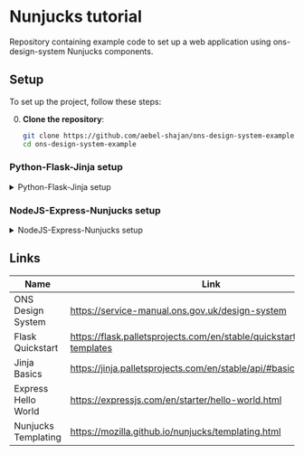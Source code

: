 # Nunjucks tutorial

Repository containing example code to set up a web application using ons-design-system Nunjucks components.




## Setup
To set up the project, follow these steps:

0. **Clone the repository**:
    ```bash
    git clone https://github.com/aebel-shajan/ons-design-system-example.git
    cd ons-design-system-example
    ```

### Python-Flask-Jinja setup
<details>
<summary>Python-Flask-Jinja setup</summary>

1. **CD into python-jinja2**
    ```bash
    cd python-jinja2
    ```

2. **Setup virtual environment**:
    ```bash
    python3 -m venv .venv
    ```
    On MacOs/Linux:
    ```bash
    source venv/bin/activate
    ```
    On Windows:
    ```bash
    .\venv\Scripts\activate
    ```

3. **Install dependencies**:
    ```bash
    pip install -r requirements.txt
    ```

4. **Install and unzip ons-design-system components & layout templates**
    ```bash
    python download_ons_design_system.py
    ```

5. **Run the Flask application**:
    ```bash
    flask run
    ```

6. **Open your browser** and navigate to `http://127.0.0.1:5000` to see the application running.

7. **Make changes** to the code and see them reflected in real-time, thanks to the Flask development server.

#### PIP packages used
Library | Description
-|-
flask | A lightweight WSGI web application framework in Python.
jinja2 | A full-featured template engine for Python.

</details>


### NodeJS-Express-Nunjucks setup
<details>
<summary>NodeJS-Express-Nunjucks setup</summary>

1. **Install node**:
    https://nodejs.org/en

2. **CD into js-nunjucks**
    ```bash
    cd js-nunjucks
    ```

3. **Install dependencies**:
    ```bash
    npm install
    ```

4. **Run the development server**:
    ```bash
    npm run dev
    ```

5. **Open your browser** and navigate to `http://localhost:3000` to see the application running.

6. **Make changes** to the code and see them reflected in real-time, thanks to `nodemon`.

#### NPM packages used:
Library | Description
-|-
node | A JavaScript runtime built on Chrome's V8 JavaScript engine.
express | A minimal and flexible Node.js web application framework that provides a robust set of features for web apps.
nunjucks | A rich and powerful templating engine for JavaScript.
ons-design-system | Contains nunjucks components and layouts to import and use.
nodemon | A utility that monitors for any changes in your source and automatically restarts your server.

</details>


## Links

| Name | Link |
|------|------|
| ONS Design System | https://service-manual.ons.gov.uk/design-system |
| Flask Quickstart | https://flask.palletsprojects.com/en/stable/quickstart/#rendering-templates |
| Jinja Basics | https://jinja.palletsprojects.com/en/stable/api/#basics |
| Express Hello World | https://expressjs.com/en/starter/hello-world.html |
| Nunjucks Templating | https://mozilla.github.io/nunjucks/templating.html |